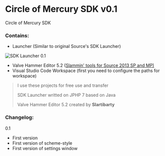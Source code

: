 # Circle of Mercury SDK v0.1
Circle of Mercury SDK

### Contains:
- Launcher (Similar to original Source's SDK Launcher)

![SDK Launcher 0.1](https://b.radikal.ru/b20/1902/b9/82537e09de2b.png)

- Valve Hammer Editor 5.2 ([Slammin' tools for Source 2013 SP and MP)](https://forum.facepunch.com/dev/bvenk/Slammin-Source-map-tools)
- Visual Studio Code Workspace (first you need to configure the paths for workspace)

> I use these projects for free use and transfer
>
> SDK Launcher writted on JPHP 7 based on Java
>
> Valve Hammer Editor 5.2 created by **Slartibarty**


### Changelog:

0.1

- First version
- First version of scheme-style
- First version of settings window

